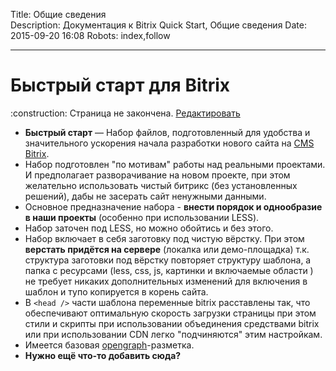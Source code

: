 Title: Общие сведения  
Description: Документация к Bitrix Quick Start, Общие сведения
Date: 2015-09-20 16:08 
Robots: index,follow

----

# Быстрый старт для Bitrix

<div class="tip">
    :construction: Страница не закончена. <a href="https://github.com/pafnuty/bqs-site/blob/dev/content/documentation/overview.md" class="btn btn-small" target="_blank">Редактировать</a>
</div>

- **Быстрый старт** — Набор файлов, подготовленный для удобства и значительного ускорения начала разработки нового сайта на [CMS Bitrix](http://www.1c-bitrix.ru/). 
- Набор подготовлен "по мотивам" работы над реальными проектами. И предполагает разворачивание на новом проекте, при этом желательно использовать чистый битрикс (без установленных решений), дабы не засерать сайт ненужными данными.
- Основное предназначение набора - **внести порядок и однообразие в наши проекты** (особенно при использовании LESS).
- Набор заточен под LESS, но можно обойтись и без этого.
- Набор включает в себя заготовку под чистую вёрстку. При этом **верстать придётся на сервере** (локалка или демо-площадка) т.к. структура заготовки под вёрстку повторяет структуру шаблона, а папка с ресурсами (less, css, js, картинки и включаемые области ) не требует никаких дополнительных изменений для включения в шаблон и тупо копируется в корень сайта.
- В `<head />` части шаблона переменные bitrix расставлены так, что обеспечивают оптимальную скорость загрузки страницы при этом стили и скрипты при использовании объединения средствами bitrix или при использовании CDN легко "подчиняются" этим настройкам.
- Имеется базовая [opengraph](http://ogp.me/)-разметка.
- **Нужно ещё что-то добавить сюда?**
